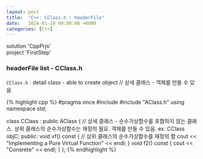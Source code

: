 ```yaml
---
layout: post
title:  "C++: CClass.h : headerFile"
date:   2024-01-10 09:00:00 +0900
categories: [C++]
---
```


solution 'CppPrjs'   
project 'FirstStep'   
   
### headerFile list - CClass.h   
`CClass.h` : detail class - able to create object // 상세 클래스 - 객체를 만들 수 있음   
   
{% highlight cpp %}
#pragma once
#include <iostream>
#include "AClass.h"
using namespace std;

class CClass : public AClass {					// 상세 클래스 - 순수가상함수를 포함하지 않는 클래스. 상위 클래스의 순수가상함수는 재정의 필요. 객체를 만들 수 있음. ex. CClass objC;
public:
	void vf() const {							// 상위 클래스의 순수가상함수를 재정의 함
		cout << "Implementing a Pure Virtual Function" << endl;
	}
	void f2() const {
		cout << "Consrete" << endl;
	}
};
{% endhighlight %}
